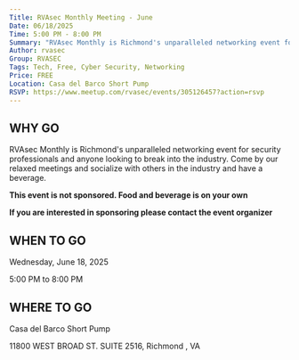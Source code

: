```yaml
---
Title: RVAsec Monthly Meeting - June
Date: 06/18/2025
Time: 5:00 PM - 8:00 PM
Summary: "RVAsec Monthly is Richmond's unparalleled networking event for security professionals and anyone looking to break into the industry. Come by our relaxed meetings and socialize with others in the industry and have a beverage."
Author: rvasec
Group: RVASEC
Tags: Tech, Free, Cyber Security, Networking
Price: FREE
Location: Casa del Barco Short Pump
RSVP: https://www.meetup.com/rvasec/events/305126457?action=rsvp
---
```


## WHY GO

RVAsec Monthly is Richmond's unparalleled networking event for security professionals and anyone looking to break into the industry. Come by our relaxed meetings and socialize with others in the industry and have a beverage.

**This event is not sponsored. Food and beverage is on your own**

**If you are interested in sponsoring please contact the event organizer**

## WHEN TO GO

Wednesday, June 18, 2025

5:00 PM to 8:00 PM

## WHERE TO GO

Casa del Barco Short Pump

11800 WEST BROAD ST. SUITE 2516, Richmond , VA
